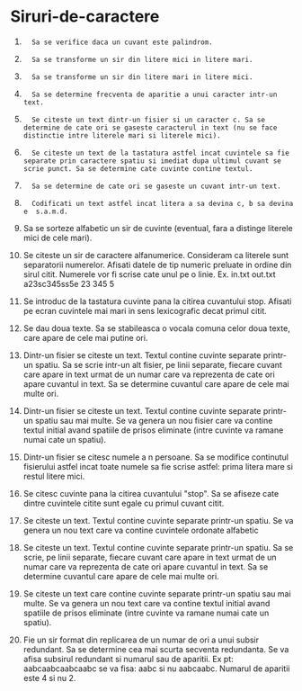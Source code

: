 # Siruri-de-caractere
1.       Sa se verifice daca un cuvant este palindrom.
 
2.       Sa se transforme un sir din litere mici in litere mari.
 
3.       Sa se transforme un sir din litere mari in litere mici.
 
4.       Sa se determine frecventa de aparitie a unui caracter intr-un text.
 
5.       Se citeste un text dintr-un fisier si un caracter c. Sa se determine de cate ori se gaseste caracterul in text (nu se face distinctie intre literele mari si literele mici).
 
6.       Se citeste un text de la tastatura astfel incat cuvintele sa fie separate prin caractere spatiu si imediat dupa ultimul cuvant se scrie punct. Sa se determine cate cuvinte contine textul.
 
7.       Sa se determine de cate ori se gaseste un cuvant intr-un text.
 
8.       Codificati un text astfel incat litera a sa devina c, b sa devina e  s.a.m.d.
 
9.   Sa se sorteze alfabetic un sir de cuvinte (eventual, fara a distinge literele mici de cele mari).
 
10.   Se citeste un sir de caractere alfanumerice. Consideram ca literele sunt separatorii numerelor. Afisati datele de tip numeric preluate in ordine din sirul citit. Numerele vor fi scrise cate unul pe o linie.
Ex.
in.txt                                  out.txt
a23sc345ss5e                 23
                                         345
                                         5
 
11.    Se introduc de la tastatura cuvinte pana la citirea cuvantului stop. Afisati pe ecran cuvintele mai mari in sens lexicografic decat primul citit.
 
12.   Se dau doua texte. Sa se stabileasca o vocala comuna celor doua texte, care apare de cele mai putine ori.
 
13.   Dintr-un fisier se citeste un text. Textul contine cuvinte separate printr-un spatiu. Sa se scrie intr-un alt fisier, pe linii separate, fiecare cuvant care apare in text urmat de un numar care va reprezenta de cate ori apare cuvantul in text. Sa se determine cuvantul care apare de cele mai multe ori.
 
14.   Dintr-un fisier se citeste un text. Textul contine cuvinte separate printr-un spatiu sau mai multe. Se va genera un nou fisier care va contine textul initial avand spatiile de prisos eliminate (intre cuvinte va ramane numai cate un spatiu).
 
15.    Dintr-un fisier se citesc numele a n persoane. Sa se modifice continutul fisierului astfel incat toate numele sa fie scrise astfel: prima litera mare si restul litere mici.
 
16.    Se citesc cuvinte pana la citirea cuvantului "stop". Sa se afiseze cate dintre cuvintele citite sunt egale cu primul cuvant citit.
 
17.    Se citeste un text. Textul contine cuvinte separate printr-un spatiu. Se va genera un nou text care va contine cuvintele ordonate alfabetic
 
18.    Se citeste un text. Textul contine cuvinte separate printr-un spatiu. Sa se scrie, pe linii separate, fiecare cuvant care apare in text urmat de un numar care va reprezenta de cate ori apare cuvantul in text. Sa se determine cuvantul care apare de cele mai multe ori.
 
19.    Se citeste un text care contine cuvinte separate printr-un spatiu sau mai multe. Se va genera un nou text care va contine textul initial avand spatiile de prisos eliminate (intre cuvinte va ramane numai cate un spatiu).
 
20.    Fie un sir format din replicarea de un numar de ori a unui subsir redundant. Sa se determine cea mai scurta secventa redundanta. Se va afisa subsirul redundant si numarul sau de aparitii. Ex pt: aabcaabcaabcaabc se va fisa: aabc si nu aabcaabc. Numarul de aparitii este 4 si nu 2.
